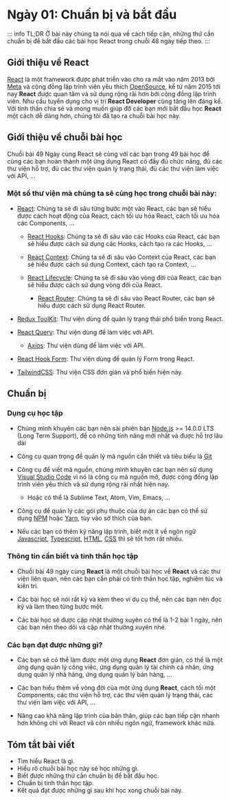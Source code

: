 # Ngày 01: Chuẩn bị và bắt đầu

::: info TL;DR
Ở bài này chúng ta nói qua về cách tiếp cận, những thứ cần chuẩn bị để bắt đầu các bài học React trong chuỗi 48 ngày
tiếp theo.
:::

## Giới thiệu về React

[React](https://react.dev) là một framework được phát triển vào cho ra mắt vào năm 2013 bởi
[Meta](https://about.meta.com) và cộng đồng lập trình viên yêu thích
[OpenSource](https://en.wikipedia.org/wiki/Open_source), kể từ năm 2015 tới nay
**React** được quan tâm và sử dụng rộng rãi hơn bởi cộng đồng lập trình viên.
Nhu cầu tuyển dụng cho vị trí **React Developer** cũng tăng lên đáng kể.
Với tinh thần chia sẻ và mong muốn giúp đỡ các bạn mới bắt đầu học **React** một cách dễ dàng hơn,
chúng tôi đã tạo ra chuỗi bài học này.

## Giới thiệu về chuỗi bài học

Chuỗi bài 49 Ngày cùng React sẽ cùng với các bạn trong 49 bài học để cùng các bạn hoàn thành một ứng dụng React có đầy
đủ chức năng, đủ các thư viện hỗ trợ, đủ các thư viện quản lý trạng thái, đủ các thư viện làm việc với API, ...

### Một số thư viện mà chúng ta sẽ cùng học trong chuỗi bài này:

* [React](https://react.dev/): Chúng ta sẽ đi sâu từng bước một vào React, các bạn sẽ hiểu được cách hoạt động của
  React, cách tối ưu hóa React, cách tối ưu hóa các Components, ...

  * [React Hooks](https://reactjs.org/docs/hooks-intro.html): Chúng ta sẽ đi sâu vào các Hooks của React, các bạn sẽ
      hiểu được cách sử dụng các Hooks, cách tạo ra các Hooks, ...

  * [React Context](https://reactjs.org/docs/context.html): Chúng ta sẽ đi sâu vào Context của React, các bạn sẽ
      hiểu được cách sử dụng Context, cách tạo ra Context, ...

  * [React Lifecycle](https://reactjs.org/docs/state-and-lifecycle.html): Chúng ta sẽ đi sâu vào vòng đời của
      React, các bạn sẽ hiểu được cách sử dụng vòng đời của React.

    * [React Router](https://reactrouter.com/): Chúng ta sẽ đi sâu vào React Router, các bạn sẽ hiểu được cách sử dụng
      React Router.
* [Redux ToolKit](https://redux.js.org/): Thư viện dùng để quản lý trạng thái phổ biến trong React.

* [React Query](https://react-query.tanstack.com/): Thư viện dùng để làm việc với API.

    * [Axios](https://axios-http.com/): Thư viện dùng để làm việc với API.

* [React Hook Form](https://react-hook-form.com/): Thư viện dùng để quản lý Form trong React.

* [TailwindCSS](https://tailwindcss.com/): Thư viện CSS đơn giản và phổ biến hiện này.

## Chuẩn bị

### Dụng cụ học tập

* Chúng mình khuyên các bạn nên sài phiên bản [Node.js](https://nodejs.org/en/) >= 14.0.0 LTS (Long Term Support), để có
  những tính năng mới
  nhất và được hỗ trợ lâu dài

* Công cụ quan trọng để quản lý mã nguồn cần thiết và tiêu biểu là [Git](https://git-scm.com/)

* Công cụ để viết mã nguồn, chúng mình khuyên các bạn nên sử dụng [Visual Studio Code](https://code.visualstudio.com/)
  vì nó là công cụ mã nguồn mở, được cộng đồng lập trình viên yêu thích và sử dụng rộng rãi nhất hiện nay.
    * Hoặc có thể là Sublime Text, Atom, Vim, Emacs, ...

* Công cụ để quản lý các gói phụ thuộc của dự án các bạn có thể sử dụng [NPM](https://www.npmjs.com/) hoặc
  [Yarn](https://yarnpkg.com/), tùy vào sở thích của bạn.

* Nếu các bạn có thêm kỹ năng lập trình, biết một ít về ngôn
  ngữ [Javascript](https://www.javascript.com/), [Typescript](https://www.typescriptlang.org/), [HTML](https://en.wikipedia.org/wiki/HTML), [CSS](https://en.wikipedia.org/wiki/CSS)
  thì sẽ tốt hơn rất nhiều.

### Thông tin cần biết và tinh thần học tập

* Chuỗi bài 49 ngày cùng **React** là một chuỗi bài học về **React** và các thư viện liên quan, nên các bạn cần phải có
  tinh thần học tập, nghiêm túc và kiên trì.

* Các bài học sẽ nói rất kỹ và kèm theo ví dụ cụ thể, nên các bạn nên đọc kỹ và làm theo từng bước một.

* Các bài học sẽ được cập nhật thường xuyên có thể là 1-2 bài 1 ngày, nên các bạn nên theo dõi và cập nhật thường xuyên
  nhé.

### Các bạn đạt được những gì?

* Các bạn sẽ có thể làm được một ứng dụng **React** đơn giản, có thể là một ứng dụng quản lý công việc, ứng dụng quản lý
  tài chính cá nhân, ứng dụng quản lý nhà hàng, ứng dụng quản lý bán hàng, ...

* Các bạn hiểu thêm về vòng đời của một ứng dụng **React**, cách tối một Components, các thư viện hỗ trợ, các thư viện
  quản lý trạng thái, các thư viện làm việc với API, ...

* Nâng cao khả năng lập trình của bản thân, giúp các bạn tiếp cận nhanh hơn không chỉ với React và còn nhiều ngôn ngữ,
  framework khác nữa.

## Tóm tắt bài viết
- Tìm hiểu React là gì.
- Hiểu rõ chuỗi bài học này sẽ học những gì.
- Biết được những thứ cần chuẩn bị để bắt đầu học.
- Chuẩn bị tinh thần học tập.
- Kết quả đạt được những gì sau khi học xong chuỗi bài này.
